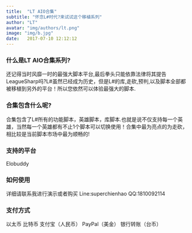 ```yaml
---
title:  "LT AIO合集"
subtitle: "怀念L#时代?来试试这个移植系列"
author: "LT"
avatar: "img/authors/lt.png"
image: "img/b.jpg"
date:   2017-07-10 12:12:12
---
```


### 什么是LT AIO合集系列?
还记得当时风靡一时的最强大脚本平台,最后拳头只能依靠法律将其提告LeagueSharp吗?L#虽然已经成为历史，但是L#的库,走砍,预判,以及脚本全部都被移植到另外的平台！所以您依然可以体验最强大的脚本.

### 合集包含什么呢?
合集包含了L#所有的功能脚本，英雄脚本，库脚本.也就是说不仅支持每一个英雄，当然每一个英雄都有不止1个脚本可以切换使用！合集中最为亮点的为走砍，相比较是当前脚本市场中最为顺畅的!

### 支持的平台
Elobuddy

### 如何使用
详细请联系我进行演示或者购买
Line:superchienhao
QQ:1810092114

### 支付方式
以太币
比特币
支付宝（人民币）
PayPal（美金）
银行转账（台币）
